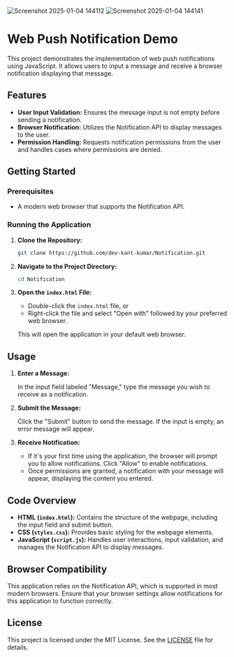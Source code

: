 ![Screenshot 2025-01-04 144112](https://github.com/user-attachments/assets/f591e409-39fe-4162-bfc8-7979e4462598)
![Screenshot 2025-01-04 144141](https://github.com/user-attachments/assets/857ecaab-7375-45ec-a7ed-e1548237e4dd)
# Web Push Notification Demo

This project demonstrates the implementation of web push notifications using JavaScript. It allows users to input a message and receive a browser notification displaying that message.

## Features

- **User Input Validation:** Ensures the message input is not empty before sending a notification.
- **Browser Notification:** Utilizes the Notification API to display messages to the user.
- **Permission Handling:** Requests notification permissions from the user and handles cases where permissions are denied.

## Getting Started

### Prerequisites

- A modern web browser that supports the Notification API.

### Running the Application

1. **Clone the Repository:**

   ```bash
   git clone https://github.com/dev-kant-kumar/Notification.git
   ```

2. **Navigate to the Project Directory:**

   ```bash
   cd Notification
   ```

3. **Open the `index.html` File:**

   - Double-click the `index.html` file, or
   - Right-click the file and select "Open with" followed by your preferred web browser.

   This will open the application in your default web browser.

## Usage

1. **Enter a Message:**

   In the input field labeled "Message," type the message you wish to receive as a notification.

2. **Submit the Message:**

   Click the "Submit" button to send the message. If the input is empty, an error message will appear.

3. **Receive Notification:**

   - If it's your first time using the application, the browser will prompt you to allow notifications. Click "Allow" to enable notifications.
   - Once permissions are granted, a notification with your message will appear, displaying the content you entered.

## Code Overview

- **HTML (`index.html`):** Contains the structure of the webpage, including the input field and submit button.
- **CSS (`styles.css`):** Provides basic styling for the webpage elements.
- **JavaScript (`script.js`):** Handles user interactions, input validation, and manages the Notification API to display messages.

## Browser Compatibility

This application relies on the Notification API, which is supported in most modern browsers. Ensure that your browser settings allow notifications for this application to function correctly.

## License

This project is licensed under the MIT License. See the [LICENSE](LICENSE) file for details.
